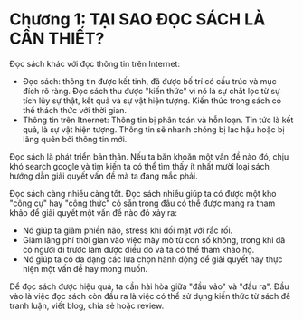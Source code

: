 # Chương 1: TẠI SAO ĐỌC SÁCH LÀ CẦN THIẾT?

Đọc sách khác với đọc thông tin trên Internet:

- Đọc sách: thông tin được kết tinh, đã được bố trí có cấu trúc và mục đích rõ ràng. Đọc sách thu được "kiến thức" vì nó là sự chắt lọc từ sự tích lũy sự thật, kết quả và sự vật hiện tượng. Kiến thức trong sách có thể thách thức với thời gian.
- Thông tin trên Itnernet: Thông tin bị phân toán và hỗn loạn. Tin tức là kết quả, là sự vật hiện tượng. Thông tin sẽ nhanh chóng bị lạc hậu hoặc bị lãng quên bởi thông tin mới.

Đọc sách là phát triển bản thân. Nếu ta băn khoăn một vấn đề nào đó, chịu khó search google và tìm kiến ta có thể tìm thấy ít nhất mười loại sách hướng dẫn giải quyết vấn đề mà ta đang mắc phải.

Đọc sách càng nhiều càng tốt. Đọc sách nhiều giúp ta có được một kho "công cụ" hay "công thức" có sẵn trong đầu có thể được mang ra tham khảo để giải quyết một vấn đề nào đó xảy ra:

- Nó giúp ta giảm phiền não, stress khi đối mặt với rắc rối.
- Giảm lãng phí thời gian vào việc mày mò từ con số không, trong khi đã có người đi trước làm được điều đó và ta có thể tham khảo họ.
- Nó giúp ta có đa dạng các lựa chọn hành động để giải quyết hay thực hiện một vấn đề hay mong muốn.

Dể đọc sách được hiệu quả, ta cần hài hòa giữa "đầu vảo" và "đầu ra". Đầu vào là việc đọc sách còn đầu ra là việc có thể sử dụng kiến thức từ sách để tranh luận, viết blog, chia sẻ hoặc review.
